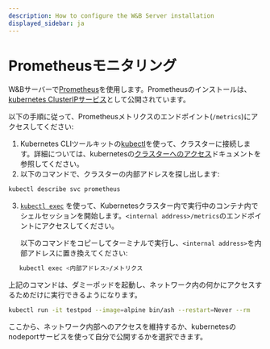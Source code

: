 ```yaml
---
description: How to configure the W&B Server installation
displayed_sidebar: ja
---
```

# Prometheusモニタリング

W&Bサーバーで[Prometheus](https://prometheus.io/docs/introduction/overview/)を使用します。Prometheusのインストールは、[kubernetes ClusterIPサービス](https://github.com/wandb/terraform-kubernetes-wandb/blob/main/main.tf#L225)として公開されています。

以下の手順に従って、Prometheusメトリクスのエンドポイント(`/metrics`)にアクセスしてください:

1. Kubernetes CLIツールキットの[kubectl](https://kubernetes.io/docs/reference/kubectl/)を使って、クラスターに接続します。詳細については、kubernetesの[クラスターへのアクセス](https://kubernetes.io/docs/tasks/access-application-cluster/access-cluster/)ドキュメントを参照してください。
2. 以下のコマンドで、クラスターの内部アドレスを探し出します:

```bash
kubectl describe svc prometheus
```

3. [`kubectl exec`](https://kubernetes.io/docs/reference/generated/kubectl/kubectl-commands) を使って、Kubernetesクラスター内で実行中のコンテナ内でシェルセッションを開始します。`<internal address>/metrics`のエンドポイントにアクセスしてください。

   以下のコマンドをコピーしてターミナルで実行し、`<internal address>`を内部アドレスに置き換えてください:

```bash
   kubectl exec <内部アドレス>/メトリクス
   ```

上記のコマンドは、ダミーポッドを起動し、ネットワーク内の何かにアクセスするためだけに実行できるようになります。

```bash
kubectl run -it testpod --image=alpine bin/ash --restart=Never --rm
```
ここから、ネットワーク内部へのアクセスを維持するか、kubernetesのnodeportサービスを使って自分で公開するかを選択できます。